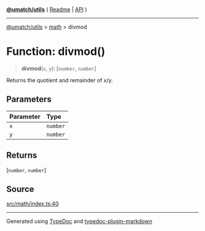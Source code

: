 [**@umatch/utils**](../../README.md) ( [Readme](../../README.md) \| [API](../../API.md) )

---

[@umatch/utils](../../API.md) > [math](../README.md) > divmod

# Function: divmod()

> **divmod**(`x`, `y`): [`number`, `number`]

Returns the quotient and remainder of x/y.

## Parameters

| Parameter | Type     |
| :-------- | :------- |
| `x`       | `number` |
| `y`       | `number` |

## Returns

[`number`, `number`]

## Source

[src/math/index.ts:40](https://github.com/umatch-oficial/utils/blob/fe3e40a/src/math/index.ts#L40)

---

Generated using [TypeDoc](https://typedoc.org/) and [typedoc-plugin-markdown](https://www.npmjs.com/package/typedoc-plugin-markdown)
